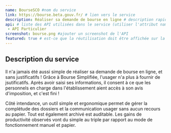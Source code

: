 ```yaml
---
name: BourseSCO #nom du service
link: https://bourse.beta.gouv.fr/ # lien vers le service
description: Réaliser sa demande de bourse en ligne # description rapide du service
api: # liste des API utilisées dans le service (utiliser l'attribut name de l'API)
 - API Particulier
screenshot: bourse.png #ajouter un screenshot de l'API
featured: true # est-ce que la réutilisation doit être affichée sur la page d'accueil.
---
```


## Description du service
Il n'a jamais été aussi simple de réaliser sa demande de bourse en ligne, et sans justificatifs ! Grâce à Bourse Simplifiée, l'usager n'a plus à fournir de jsutificatifs. Après avoir saisi ses informations, il consent à ce que les personnels en charge dans l'établissement aient accès à son avis d'imposition, et c'est fini !

Côté intendance, un outil simple et ergonomique permet de gérer la complétude des dossiers et la communication usager sans aucun recours au papier. Tout est également archivé est auditable. Les gains de productivité observés vont du simple au triple par rapport au mode de fonctionnement manuel et papier.
